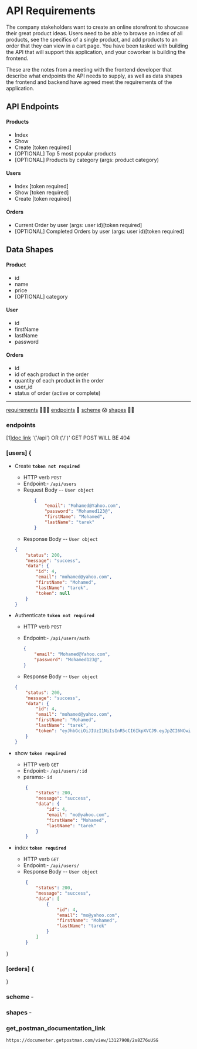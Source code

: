 # API Requirements
The company stakeholders want to create an online storefront to showcase their great product ideas. Users need to be able to browse an index of all products, see the specifics of a single product, and add products to an order that they can view in a cart page. You have been tasked with building the API that will support this application, and your coworker is building the frontend.

These are the notes from a meeting with the frontend developer that describe what endpoints the API needs to supply, as well as data shapes the frontend and backend have agreed meet the requirements of the application. 

## API Endpoints
#### Products
- Index 
- Show
- Create [token required]
- [OPTIONAL] Top 5 most popular products 
- [OPTIONAL] Products by category (args: product category)

#### Users
- Index [token required]
- Show [token required]
- Create [token required]

#### Orders
- Current Order by user (args: user id)[token required]
- [OPTIONAL] Completed Orders by user (args: user id)[token required]

## Data Shapes
#### Product
-  id
- name
- price
- [OPTIONAL] category

#### User
- id
- firstName
- lastName
- password

#### Orders
- id
- id of each product in the order
- quantity of each product in the order
- user_id
- status of order (active or complete)


________________________________________________________________________________________________________________
[requirements](#api-requirements) 🤦🏻‍♂️
[endpoints](#endpoints) 🫣
[scheme](#scheme) 😱
[shapes](#shapes) 😶‍🌫️


### endpoints
[1][doc link](#get_postman_documentation_link) '('/api') OR ('/')' GET POST WILL BE 404
### [users] {
- Create **`token not required`** 
    - HTTP verb `POST`
    - Endpoint:- `/api/users`
    - Request Body -- `User object`
        ```json
            {
                "email": "Mohamed@Yahoo.com",
                "password": "Mohamed123@",
                "firstName": "Mohamed",
                "lastName": "tarek"
            }
        ```
    - Response Body -- `User object`

    ```json
    {
        "status": 200,
        "message": "success",
        "data": {
            "id": 4,
            "email": "mohamed@yahoo.com",
            "firstName": "Mohamed",
            "lastName": "tarek",
            "token": null
        }
    }
    ```

- Authenticate **`token not required`** 
    - HTTP verb `POST`
    - Endpoint:- `/api/users/auth`

        ```json
        {
            "email": "Mohamed@Yahoo.com",
            "password": "Mohamed123@",
        }
        ```

    - Response Body -- `User object`

    ```json
    {
        "status": 200,
        "message": "success",
        "data": {
            "id": 4,
            "email": "mohamed@yahoo.com",
            "firstName": "Mohamed",
            "lastName": "tarek",
            "token": "eyJhbGciOiJIUzI1NiIsInR5cCI6IkpXVCJ9.eyJpZCI6NCwiZW1haWwiOiJtb2hhbWVkQHlhaG9vLmNvbSIsImZpcnN0TmFtZSI6Ik1vaGFtZWQiLCJsYXN0TmFtZSI6InRhcmVrIiwiaWF0IjoxNjczMzY4Njk1fQ.6QKSjrWfhWDREq7hNlKl0ByArdcQq2LoS0rk9DFNG98"
        }
    }
    ```

- show **`token required`** 
    - HTTP verb `GET`
    - Endpoint:- `/api/users/:id`
    - params:- `id`

    ```json
        {
            "status": 200,
            "message": "success",
            "data": {
                "id": 4,
                "email": "mo@yahoo.com",
                "firstName": "Mohamed",
                "lastName": "tarek"
            }
        }
    ```

- index **`token required`** 
    - HTTP verb `GET`
    - Endpoint:- `/api/users/`
    - Response Body -- `User object`

    ```json
        {
            "status": 200,
            "message": "success",
            "data": [
                {
                    "id": 4,
                    "email": "mo@yahoo.com",
                    "firstName": "Mohamed",
                    "lastName": "tarek"
                }
            ]
        }
    ```
}
### [orders] {

}
### scheme - 

### shapes - 

### get_postman_documentation_link
    https://documenter.getpostman.com/view/13127908/2s8Z76uUSG